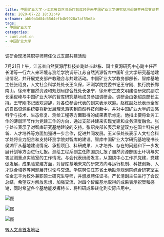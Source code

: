 ```yaml
---
title: 中国矿业大学->江苏省自然资源厅智库领导来中国矿业大学研究基地调研并开展支部共建活动 | cumt.net.cn
date: 2020-07-22 18:31:49
urlname: abb0a3d84d65d4efb4b9928a7af55e8b
tags: 
- 中国矿业大学
categories:
- cumt.net.cn
- 中国矿业大学
---
```

调研会现场兼职导师聘任仪式支部共建活动

7月21日上午，江苏省自然资源厅科技处副处长赵栋、国土资源研究中心副主任严长清等一行六人来环境与测绘学院调研江苏自然资源智库中国矿业大学研究基地建设情况，并开展党支部产教融合与共建活动。中国矿业大学教务部部长、智库基地主任张绍良，人文社会科学处处长王义保，环测学院党委书记王守刚、执行院长郑南山，徐州市自然资源和规划局综合处处长张宁，徐州市生态文明建设研究院副院长渠俊峰与中国矿业大学的智库研究基地成员参加调研会。调研会由张绍良部长主持。王守刚书记致欢迎辞，对各位参会代表的到来表示欢迎。赵栋副处长表示全省的自然资源系统要将新发展理念落实到自然科技创新中，并对中国矿业大学的遥感科学与技术、生态修复、测绘工程等方面取得的成果表示肯定。他指出要将业务工作的薄弱环节作为党建工作的方向，通过支部共建来实现党建和业务深度融合。张宁处长表示了对智库研究基地建设的支持。张绍良部长表示希望双方在国土科技创新、人才培养等方面加强进一步合作，促进共同发展。王义保处长表示人文社会科学处将全力配合和支持环测学院对智库的建设。智库中国矿业大学研究基地秘书长侯湖平从基地建设情况、承担项目、科研成果、人才培养、存在的问题和下一步发展计划等方面进行汇报。测绘工程系副主任陈国良汇报了自然资源部国土环境与灾害监测重点实验室的工作情况。与会代表纷纷发言，从围绕中心工作抓党建，党建促发展，成果验党建方面，对智库基地未来的研究方向与运行机制、科技创新、人才联合培养等问题展开讨论与交流。学院聘任江苏省土地勘测规划院综合研究室主任金志丰为校外兼职硕士研究生导师，并颁发聘任证书。严长清副主任进行了会议总结，希望双方解放思想，加强交流，对四个智库基地取得的成果表示祝贺和感谢，同时希望各个基地能发挥特长，将科研成果转化到实际应用中。 

![图](http://xwzx.cumt.edu.cn/_upload/article/images/18/83/887057cd4141a60048a50f9b0ff0/53615b22-b0bb-48ce-9178-b02b84d50271.jpg)

![图](http://xwzx.cumt.edu.cn/_upload/article/images/18/83/887057cd4141a60048a50f9b0ff0/97fb7f15-934f-44ab-973a-68df89054848.jpg)

![图](http://xwzx.cumt.edu.cn/_upload/article/images/18/83/887057cd4141a60048a50f9b0ff0/d3ffe87d-792e-46c3-bab4-038c6ff88575.jpg)

[转入文章首发地址](http://xwzx.cumt.edu.cn/bb/02/c523a572162/page.htm)